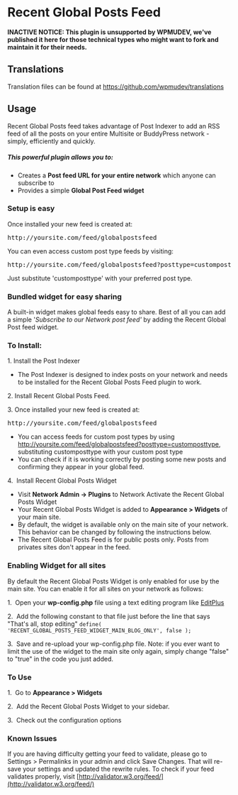# Recent Global Posts Feed

**INACTIVE NOTICE: This plugin is unsupported by WPMUDEV, we've published it here for those technical types who might want to fork and maintain it for their needs.**

## Translations

Translation files can be found at https://github.com/wpmudev/translations


## Usage

Recent Global Posts feed takes advantage of Post Indexer to add an RSS feed of all the posts on your entire Multisite or BuddyPress network - simply, efficiently and quickly.

##### This powerful plugin allows you to:

*   Creates a **Post feed URL for your entire network** which anyone can subscribe to
*   Provides a simple **Global Post Feed widget**

### Setup is easy

Once installed your new feed is created at:

<pre>http://yoursite.com/feed/globalpostsfeed</pre>

You can even access custom post type feeds by visiting:

<pre>http://yoursite.com/feed/globalpostsfeed?posttype=customposttype</pre>

Just substitute 'customposttype' with your preferred post type.

### Bundled widget for easy sharing

A built-in widget makes global feeds easy to share. Best of all you can add a simple '_Subscribe to our Network post feed'_ by adding the Recent Global Post feed widget.

### To Install:

1\. Install the Post Indexer

*   The Post Indexer is designed to index posts on your network and needs to be installed for the Recent Global Posts Feed plugin to work.

2. Install Recent Global Posts Feed.

3. Once installed your new feed is created at:

<pre>http://yoursite.com/feed/globalpostsfeed</pre>

*   You can access feeds for custom post types by using http://yoursite.com/feed/globalpostsfeed?posttype=customposttype, substituting customposttype with your custom post type
*   You can check if it is working correctly by posting some new posts and confirming they appear in your global feed.

4\.  Install Recent Global Posts Widget

*   Visit **Network Admin -> Plugins** to Network Activate the Recent Global Posts Widget
*   Your Recent Global Posts Widget is added to **Appearance > Widgets** of your main site.
*   By default, the widget is available only on the main site of your network. This behavior can be changed by following the instructions below.
*   The Recent Global Posts Feed is for public posts only. Posts from privates sites don't appear in the feed.

### Enabling Widget for all sites

By default the Recent Global Posts Widget is only enabled for use by the main site. You can enable it for all sites on your network as follows:

1.  Open your **wp-config.php** file using a text editing program like [EditPlus](http://www.editplus.com/) 

2.  Add the following constant to that file just before the line that says "That's all, stop editing" `define( 'RECENT_GLOBAL_POSTS_FEED_WIDGET_MAIN_BLOG_ONLY', false );` 

3.  Save and re-upload your wp-config.php file. Note: if you ever want to limit the use of the widget to the main site only again, simply change "false" to "true" in the code you just added.

### To Use

1.  Go to **Appearance > Widgets**

2.  Add the Recent Global Posts Widget to your sidebar. 

3.  Check out the configuration options 


### Known Issues

If you are having difficulty getting your feed to validate, please go to Settings > Permalinks in your admin and click Save Changes. That will re-save your settings and updated the rewrite rules. To check if your feed validates properly, visit [http://validator.w3.org/feed/](http://validator.w3.org/feed/)

